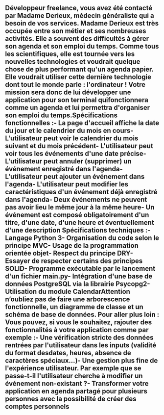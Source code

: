 Développeur freelance, vous avez été contacté par Madame Derieux, médecin généraliste qui a besoin de vos services. Madame Derieux est très occupée entre son métier et ses nombreuses activités. Elle a souvent des difficultés à gérer son agenda et son emploi du temps. 
Comme tous les scientifiques, elle est tournée vers les nouvelles technologies et voudrait quelque chose de plus performant qu'un agenda papier. 
Elle voudrait utiliser cette dernière technologie dont tout le monde parle : l'ordinateur ! Votre mission sera donc de lui développer une application pour son terminal quifonctionnera comme un agenda et lui permettra d'organiser son emploi du temps.Spécifications fonctionnelles :- La page d'accueil affiche la date du jour et le calendrier du mois en cours- L'utilisateur peut voir le calendrier du mois suivant et du mois précédent- 
L'utilisateur peut voir tous les événements d'une date précise- 
L'utilisateur peut annuler (supprimer) un événement enregistré dans l'agenda- 
L'utilisateur peut ajouter un événement dans l'agenda- 
L'utilisateur peut modifier les caractéristiques d'un événement déjà enregistré dans l'agenda- 
Deux événements ne peuvent pas avoir lieu le même jour à la même heure- 
Un événement est composé obligatoirement d'un titre, d'une date, d'une heure et éventuellement d'une description
Spécifications techniques :- 
Langage Python 3- 
Organisation du code selon le principe MVC- 
Usage de la programmation orientée objet- 
Respect du principe DRY- 
Essayer de respecter certains des principes SOLID- 
Programme exécutable par le lancement d'un fichier main.py- 
Intégration d'une base de données PostgreSQL via la librairie Psycopg2- 
Utilisation du module CalendarAttention n’oubliez pas de faire une arborescence fonctionnelle, un diagramme de classe et un schéma de base de données.
Pour aller plus loin : Vous pouvez, si vous le souhaitez, rajouter des fonctionnalités à votre application comme par exemple :- Une vérification stricte des données rentrées par l'utilisateur dans les inputs (validité du format desdates, heures, absence de caractères spéciaux...)- Une gestion plus fine de l'expérience utilisateur. Par exemple que se passe-t-il l'utilisateur cherche à modifier un événement non-existant ?- Transformer votre application en agenda partagé pour plusieurs personnes avec la possibilité de créer des comptes personnels
--------------------------------------------------------------------------------------------------------------------------
